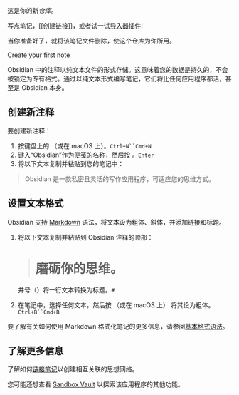 这是你的新*仓库*。

写点笔记，[[创建链接]]，或者试一试[导入器](https://help.obsidian.md/Plugins/Importer)插件!

当你准备好了，就将该笔记文件删除，使这个仓库为你所用。

Create your first note

Obsidian 中的注释以纯文本文件的形式存储。这意味着您的数据是持久的，不会被锁定为专有格式。通过以纯文本形式编写笔记，它们将比任何应用程序都活，甚至是 Obsidian 本身。

## 创建新注释 

要创建新注释：

1. 按键盘上的 （或在 macOS 上）。`Ctrl+N``Cmd+N`
2. 键入“Obsidian”作为便笺的名称，然后按 。`Enter`
3. 将以下文本复制并粘贴到您的笔记中：

> Obsidian 是一款私密且灵活的写作应用程序，可适应您的思维方式。

## 设置文本格式 

Obsidian 支持 [Markdown](https://help.obsidian.md/Editing+and+formatting/Basic+formatting+syntax) 语法，将文本设为粗体、斜体，并添加链接和标题。

1. 将以下文本复制并粘贴到 Obsidian 注释的顶部：
    
    > # 磨砺你的思维。
    
    井号（）将一行文本转换为标题。`#`
    
2. 在笔记中，选择任何文本，然后按 （或在 macOS 上） 将其设为粗体。`Ctrl+B``Cmd+B`
    

要了解有关如何使用 Markdown 格式化笔记的更多信息，请参阅[基本格式语法](https://help.obsidian.md/Editing+and+formatting/Basic+formatting+syntax)。

## 了解更多信息 

了解如何[链接笔记](https://help.obsidian.md/Getting+started/Link+notes)以创建相互关联的思想网络。

您可能还想查看 [Sandbox Vault](https://help.obsidian.md/Getting+started/Sandbox+vault) 以探索该应用程序的其他功能。
